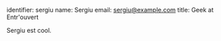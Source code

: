identifier: sergiu
name: Sergiu
email: sergiu@example.com
title: Geek at Entr'ouvert

Sergiu est cool.
